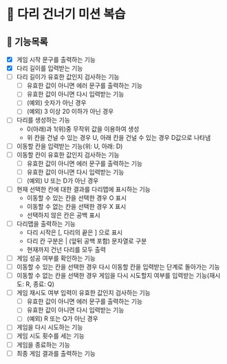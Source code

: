 # 🦑 다리 건너기 미션 복습

## 🐾 기능목록

- [x] 게임 시작 문구를 출력하는 기능
- [x] 다리 길이를 입력받는 기능
- [ ] 다리 길이가 유효한 값인지 검사하는 기능
  - [ ] 유효한 값이 아니면 에러 문구를 출력하는 기능
  - [ ] 유효한 값이 아니면 다시 입력받는 기능
  - [ ] (예외) 숫자가 아닌 경우
  - [ ] (예외) 3 이상 20 이하가 아닌 경우
- [ ] 다리를 생성하는 기능
  - 0(아래)과 1(위)중 무작위 값을 이용하여 생성
  - 위 칸을 건널 수 있는 경우 U, 아래 칸을 건널 수 있는 경우 D값으로 나타냄
- [ ] 이동할 칸을 입력받는 기능(위: U, 아래: D)
- [ ] 이동할 칸이 유효한 값인지 검사하는 기능
  - [ ] 유효한 값이 아니면 에러 문구를 출력하는 기능
  - [ ] 유효한 값이 아니면 다시 입력받는 기능
  - [ ] (예외) U 또는 D가 아닌 경우
- [ ] 현재 선택한 칸에 대한 결과를 다리맵에 표시하는 기능
  - 이동할 수 있는 칸을 선택한 경우 O 표시
  - 이동할 수 없는 칸을 선택한 경우 X 표시
  - 선택하지 않은 칸은 공백 표시
- [ ] 다리맵을 출력하는 기능
  - 다리 시작은 [, 다리의 끝은 ] 으로 표시
  - 다리 칸 구분은 | (앞뒤 공백 포함) 문자열로 구분
  - 현재까지 건넌 다리를 모두 출력
- [ ] 게임 성공 여부를 확인하는 기능
- [ ] 이동할 수 있는 칸을 선택한 경우 다시 이동할 칸을 입력받는 단계로 돌아가는 기능
- [ ] 이동할 수 없는 칸을 선택한 경우 게임을 다시 시도할지 여부를 입력받는 기능(재시도: R, 종료: Q)
- [ ] 게임 재시도 여부 입력이 유효한 값인지 검사하는 기능
  - [ ] 유효한 값이 아니면 에러 문구를 출력하는 기능
  - [ ] 유효한 값이 아니면 다시 입력받는 기능
  - [ ] (예외) R 또는 Q가 아닌 경우
- [ ] 게임을 다시 시도하는 기능
- [ ] 게임 시도 횟수를 세는 기능
- [ ] 게임을 종료하는 기능
- [ ] 최종 게임 결과를 출력하는 기능
